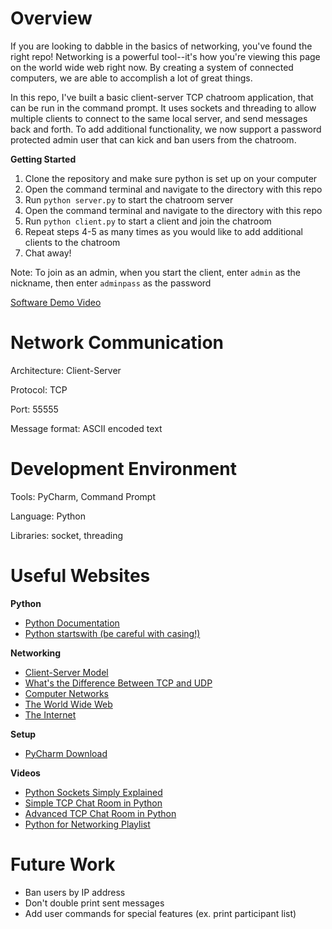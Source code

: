 # Overview

If you are looking to dabble in the basics of networking, you've found the right repo! 
Networking is a powerful tool--it's how you're viewing this page on the world wide web right now. 
By creating a system of connected computers, we are able to accomplish a lot of great things.

In this repo, I've built  a basic client-server TCP chatroom application, that can be run in the command prompt. 
It uses sockets and threading to allow multiple clients to connect to the same local server, and send messages back and forth.
To add additional functionality, we now support a password protected admin user that can kick and ban users from the chatroom.

**Getting Started**
1. Clone the repository and make sure python is set up on your computer
2. Open the command terminal and navigate to the directory with this repo
3. Run `python server.py` to start the chatroom server
4. Open the command terminal and navigate to the directory with this repo
5. Run `python client.py` to start a client and join the chatroom
6. Repeat steps 4-5 as many times as you would like to add additional clients to the chatroom
7. Chat away!

Note: To join as an admin, when you start the client, enter `admin` as the nickname, then enter `adminpass` as the password

[Software Demo Video](http://youtube.link.goes.here)

# Network Communication

Architecture: Client-Server

Protocol: TCP

Port: 55555

Message format: ASCII encoded text

# Development Environment

Tools: PyCharm, Command Prompt

Language: Python

Libraries: socket, threading

# Useful Websites

**Python**
* [Python Documentation](https://www.w3schools.com/python/default.asp)
* [Python startswith (be careful with casing!)](https://www.w3schools.com/python/ref_string_startswith.asp)

**Networking**
* [Client-Server Model](https://en.wikipedia.org/wiki/Client%E2%80%93server_model)
* [What's the Difference Between TCP and UDP](https://www.howtogeek.com/190014/htg-explains-what-is-the-difference-between-tcp-and-udp/)
* [Computer Networks](https://www.youtube.com/watch?v=3QhU9jd03a0)
* [The World Wide Web](https://www.youtube.com/watch?v=guvsH5OFizE&list=PL8dPuuaLjXtNlUrzyH5r6jN9ulIgZBpdo&index=32)
* [The Internet](https://www.youtube.com/watch?v=AEaKrq3SpW8&list=PL8dPuuaLjXtNlUrzyH5r6jN9ulIgZBpdo&index=31)

**Setup**
* [PyCharm Download](https://www.jetbrains.com/pycharm/download/?section=windows)

**Videos**
* [Python Sockets Simply Explained](https://www.youtube.com/watch?v=YwWfKitB8aA)
* [Simple TCP Chat Room in Python](https://www.youtube.com/watch?v=3UOyky9sEQY)
* [Advanced TCP Chat Room in Python](https://www.youtube.com/watch?v=F_JDA96AdEI)
* [Python for Networking Playlist](https://www.youtube.com/playlist?list=PL7yh-TELLS1FwBSNR_tH7qVbNpYHL4IQs)

# Future Work

* Ban users by IP address
* Don't double print sent messages
* Add user commands for special features (ex. print participant list)